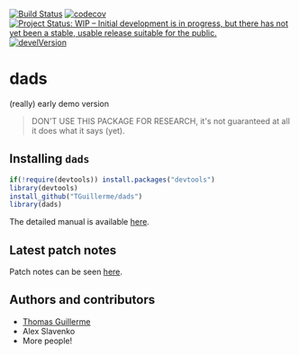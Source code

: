 [![Build Status](https://travis-ci.org/TGuillerme/dads.svg?branch=master)](https://travis-ci.org/TGuillerme/dads)
[![codecov](https://codecov.io/gh/TGuillerme/dads/branch/master/graph/badge.svg)](https://codecov.io/gh/TGuillerme/dads)
[![Project Status: WIP – Initial development is in progress, but there has not yet been a stable, usable release suitable for the public.](https://www.repostatus.org/badges/latest/wip.svg)](https://www.repostatus.org/#wip)
[![develVersion](https://img.shields.io/badge/devel%20version-0.1.1-green.svg?style=flat)](https://github.com/TGuillerme/dads/tree/master)
<!--[![DOI](https://zenodo.org/badge/DOI/10.5281/zenodo.1186467.svg)](https://doi.org/10.5281/zenodo.1186467)-->

# dads

(really) early demo version

> DON'T USE THIS PACKAGE FOR RESEARCH, it's not guaranteed at all it does what it says (yet).

## Installing `dads`

```r
if(!require(devtools)) install.packages("devtools")
library(devtools)
install_github("TGuillerme/dads")
library(dads)
```

The detailed manual is available [here](http://tguillerme.github.io/dads.html).


## Latest patch notes

Patch notes can be seen [here](https://github.com/TGuillerme/dads/blob/master/NEWS.md).

Authors and contributors
-------

* [Thomas Guillerme](http://tguillerme.github.io)
* Alex Slavenko
* More people!
